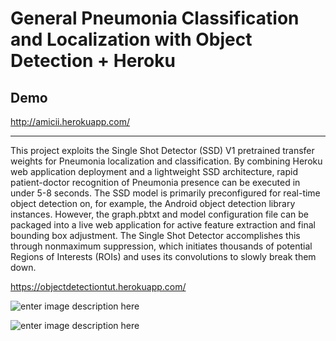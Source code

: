 # General Pneumonia Classification and Localization with Object Detection + Heroku

## Demo
http://amicii.herokuapp.com/
__________________________________________________________________________________________________________________________________________

This project exploits the Single Shot Detector (SSD) V1 pretrained transfer weights for Pneumonia localization and classification. By combining Heroku web application deployment and a lightweight SSD architecture, rapid patient-doctor recognition of Pneumonia presence can be executed in under 5-8 seconds. The SSD model is primarily preconfigured for real-time object detection on, for example, the Android object detection library instances. However, the graph.pbtxt and model configuration file can be packaged into a live web application for active feature extraction and final bounding box adjustment. The Single Shot Detector accomplishes this through nonmaximum suppression, which initiates thousands of potential Regions of Interests (ROIs) and uses its convolutions to slowly break them down.


https://objectdetectiontut.herokuapp.com/

![enter image description here](https://miro.medium.com/max/2000/1*up-gIJ9rPkHXUGRoqWuULQ.jpeg)

![enter image description here](https://cdn-images-1.medium.com/max/800/1*m5GTvwTouNu0DvG7Wa2CRA.jpeg)
